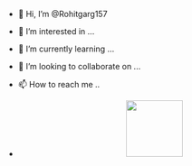 - 👋 Hi, I’m @Rohitgarg157
- 👀 I’m interested in ...
- 🌱 I’m currently learning ...
- 💞️ I’m looking to collaborate on ...
- 📫 How to reach me ..

- <div id="header" align="center">
  <img src="https://media.giphy.com/media/juua9i2c2fA0AIp2iq/giphy.gif" width="100"/>
</div>
